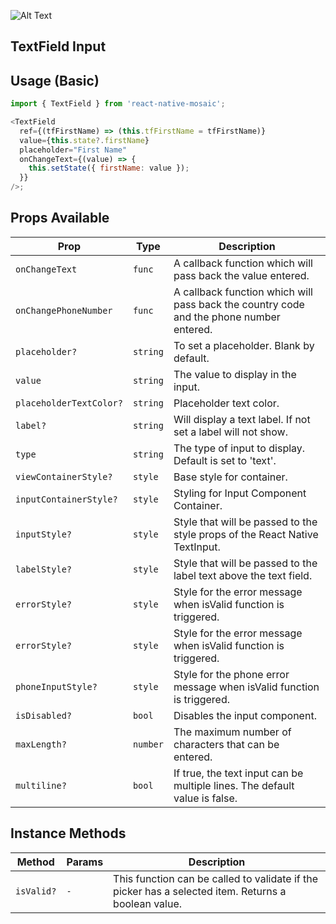 ![Alt Text](https://drive.google.com/uc?export=view&id=1cyUSA2DVkqTW778oiH9BLhewh8RdzQ2W)

## TextField Input

## Usage (Basic)

```js
import { TextField } from 'react-native-mosaic';

<TextField
  ref={(tfFirstName) => (this.tfFirstName = tfFirstName)}
  value={this.state?.firstName}
  placeholder="First Name"
  onChangeText={(value) => {
    this.setState({ firstName: value });
  }}
/>;
```

## Props Available

| Prop                    | Type     | Description                                                                             |
| ----------------------- | -------- | --------------------------------------------------------------------------------------- |
| `onChangeText`          | `func`   | A callback function which will pass back the value entered.                             |
| `onChangePhoneNumber`   | `func`   | A callback function which will pass back the country code and the phone number entered. |
| `placeholder?`          | `string` | To set a placeholder. Blank by default.                                                 |
| `value`                 | `string` | The value to display in the input.                                                      |
| `placeholderTextColor?` | `string` | Placeholder text color.                                                                 |
| `label?`                | `string` | Will display a text label. If not set a label will not show.                            |
| `type`                  | `string` | The type of input to display. Default is set to 'text'.                                 |
| `viewContainerStyle?`   | `style`  | Base style for container.                                                               |
| `inputContainerStyle?`  | `style`  | Styling for Input Component Container.                                                  |
| `inputStyle?`           | `style`  | Style that will be passed to the style props of the React Native TextInput.             |
| `labelStyle?`           | `style`  | Style that will be passed to the label text above the text field.             |
| `errorStyle?`           | `style`  | Style for the error message when isValid function is triggered.                         |
| `errorStyle?`           | `style`  | Style for the error message when isValid function is triggered.                         |
| `phoneInputStyle?`      | `style`  | Style for the phone error message when isValid function is triggered.                   |
| `isDisabled?`           | `bool`   | Disables the input component.                                                           |
| `maxLength?`            | `number` | The maximum number of characters that can be entered.                                   |
| `multiline?`            | `bool`   | If true, the text input can be multiple lines. The default value is false.              |

## Instance Methods

| Method     | Params | Description                                                                                         |
| ---------- | ------ | --------------------------------------------------------------------------------------------------- |
| `isValid?` | `-`    | This function can be called to validate if the picker has a selected item. Returns a boolean value. |
